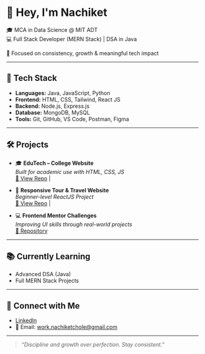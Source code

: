 # 👋 Hey, I'm Nachiket

🎓 MCA in Data Science @ MIT ADT  
💻 Full Stack Developer (MERN Stack) | DSA in Java 

🧠 Focused on consistency, growth & meaningful tech impact

---

## 🚀 Tech Stack

- **Languages:** Java, JavaScript, Python
- **Frontend:** HTML, CSS, Tailwind, React JS
- **Backend:** Node.js, Express.js
- **Database:** MongoDB, MySQL
- **Tools:** Git, GitHub, VS Code, Postman, Figma

---

## 🛠️ Projects

- 🎓 **EduTech – College Website**  
  _Built for academic use with HTML, CSS, JS_  
  [🔗 View Repo](https://github.com/nach1ket03) |

- 🧭 **Responsive Tour & Travel Website**  
  _Beginner-level ReactJS Project_  
  [🔗 View Repo](https://github.com/nach1ket03) |

- 💻 **Frontend Mentor Challenges**  
  _Improving UI skills through real-world projects_  
  [📁 Repository](https://github.com/nach1ket03/frontend-mentor-challenges)

---

## 📚 Currently Learning

- Advanced DSA (Java)
- Full MERN Stack Projects

---

## 🤝 Connect with Me

- [LinkedIn](https://www.linkedin.com/in/nach1ket03/)
- 📧 Email: work.nachiketchole@gmail.com

---

> _“Discipline and growth over perfection. Stay consistent.”_

